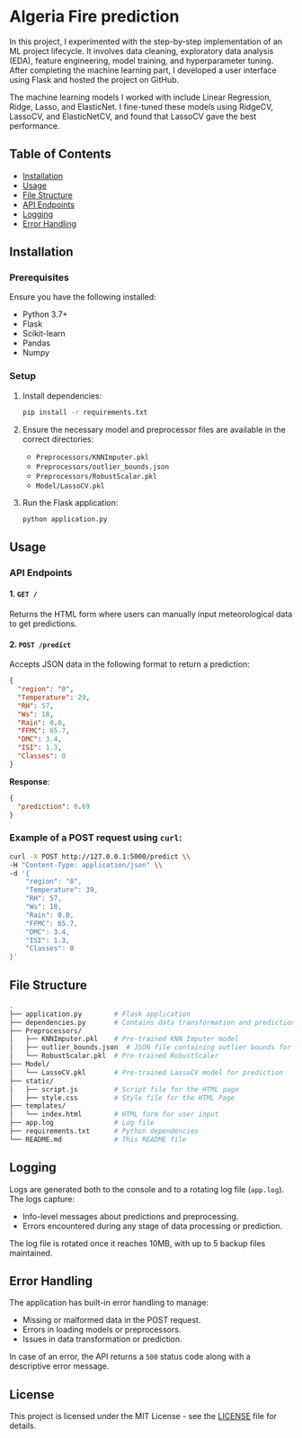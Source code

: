 # Algeria Fire prediction

In this project, I experimented with the step-by-step implementation of an ML project lifecycle. It involves data cleaning, exploratory data analysis (EDA), feature engineering, model training, and hyperparameter tuning. After completing the machine learning part, I developed a user interface using Flask and hosted the project on GitHub.

The machine learning models I worked with include Linear Regression, Ridge, Lasso, and ElasticNet. I fine-tuned these models using RidgeCV, LassoCV, and ElasticNetCV, and found that LassoCV gave the best performance.

## Table of Contents
- [Installation](#installation)
- [Usage](#usage)
- [File Structure](#file-structure)
- [API Endpoints](#api-endpoints)
- [Logging](#logging)
- [Error Handling](#error-handling)


## Installation

### Prerequisites

Ensure you have the following installed:

- Python 3.7+
- Flask
- Scikit-learn
- Pandas
- Numpy

### Setup

1. Install dependencies:
   ```bash
   pip install -r requirements.txt
   ```

2. Ensure the necessary model and preprocessor files are available in the correct directories:
   - `Preprocessors/KNNImputer.pkl`
   - `Preprocessors/outlier_bounds.json`
   - `Preprocessors/RobustScalar.pkl`
   - `Model/LassoCV.pkl`
3. Run the Flask application:
   ```bash
   python application.py
   ```

## Usage

### API Endpoints

#### 1. `GET /`

Returns the HTML form where users can manually input meteorological data to get predictions.

#### 2. `POST /predict`

Accepts JSON data in the following format to return a prediction:

```json
{
  "region": "0",
  "Temperature": 29,
  "RH": 57,
  "Ws": 18,
  "Rain": 0.0,
  "FFMC": 65.7,
  "DMC": 3.4,
  "ISI": 1.3,
  "Classes": 0
}
```

**Response**:

```json
{
  "prediction": 0.69
}
```

### Example of a POST request using `curl`:

```bash
curl -X POST http://127.0.0.1:5000/predict \\
-H "Content-Type: application/json" \\
-d '{
    "region": "0",
    "Temperature": 39,
    "RH": 57,
    "Ws": 18,
    "Rain": 0.0,
    "FFMC": 65.7,
    "DMC": 3.4,
    "ISI": 1.3,
    "Classes": 0
}'
```

## File Structure

```bash
.
├── application.py        # Flask application
├── dependencies.py       # Contains data transformation and prediction logic
├── Preprocessors/
│   ├── KNNImputer.pkl    # Pre-trained KNN Imputer model
│   ├── outlier_bounds.json  # JSON file containing outlier bounds for preprocessing
│   └── RobustScalar.pkl  # Pre-trained RobustScaler
├── Model/
│   └── LassoCV.pkl       # Pre-trained LassoCV model for prediction
├── static/
│   ├── script.js         # Script file for the HTML page
│   ├── style.css         # Style file for the HTML Page
├── templates/
│   └── index.html        # HTML form for user input
├── app.log               # Log file
├── requirements.txt      # Python dependencies
└── README.md             # This README file
```

## Logging

Logs are generated both to the console and to a rotating log file (`app.log`). The logs capture:
- Info-level messages about predictions and preprocessing.
- Errors encountered during any stage of data processing or prediction.

The log file is rotated once it reaches 10MB, with up to 5 backup files maintained.

## Error Handling

The application has built-in error handling to manage:
- Missing or malformed data in the POST request.
- Errors in loading models or preprocessors.
- Issues in data transformation or prediction.

In case of an error, the API returns a `500` status code along with a descriptive error message.

## License

This project is licensed under the MIT License - see the [LICENSE](LICENSE) file for details.
